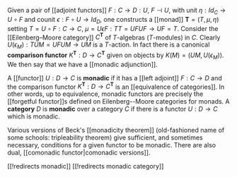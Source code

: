 Given a pair of [[adjoint functors]] $F: C \to D :U$, $F \dashv U$, with unit $\eta: Id_C \to U \circ F$ and counit $\epsilon: F \circ U \to Id_D$, one constructs a [[monad]] $\mathbf{T}=(T,\mu,\eta)$ setting $T = U \circ F: C \to C$, $\mu = U \epsilon F: T T = U F U F \to U F = T$. Consider the [[Eilenberg–Moore category]] $C^{\mathbf{T}}$ of $T$-algebras ($T$-modules) in $C$. Clearly $U (\epsilon_M): T U M = U F U M \to U M$ is a $T$-action. In fact there is a canonical __comparison functor__ $K^{\mathbf{T}}: D \to C^{\mathbf{T}}$ given on objects by $K(M)=(U M, U (\epsilon_M))$.  We then say that we have a [[monadic adjunction]].

A [[functor]] $U: D \to C$ is **monadic** if it has a [[left adjoint]] $F: C\to D$ and the comparison functor $K^{\mathbf{T}}: D \to C^{\mathbf{T}}$ is an [[equivalence of categories]].  In other words, up to equivalence, monadic functors are precisely the [[forgetful functor]]s defined on Eilenberg--Moore categories for monads. A __category__ $D$ is __monadic__ over a category $C$ if there is a functor $U: D \to C$ which is monadic. 

Various versions of Beck's [[monadicity theorem]] (old-fashioned name of some schools: tripleability theorem) give sufficient, and sometimes necessary, conditions for a given functor to be monadic. There are also  dual, [[comonadic functor|comonadic versions]].


[[!redirects monadic]]
[[!redirects monadic category]]